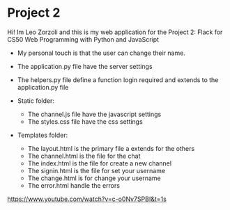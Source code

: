# Project 2

Hi! Im Leo Zorzoli and this is my web application for the Project 2: Flack for CS50 Web Programming with Python and JavaScript

- My personal touch is that the user can change their name.

- The application.py file have  the server settings
- The helpers.py file define a function login required and extends to the application.py file
- Static folder:
    - The channel.js file have the javascript settings
    - The styles.css file have the css settings
- Templates folder:
    - The layout.html is the primary file a extends for the others 
    - The channel.html is the file for the chat
    - The index.html is the file for create a new channel
    - The signin.html is the file for set your username
    - The change.html is for change your username
    - The error.html handle the errors

https://www.youtube.com/watch?v=c-o0Nv7SPBI&t=1s

